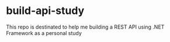 # build-api-study
This repo is destinated to help me building a REST API using .NET Framework as a personal study

